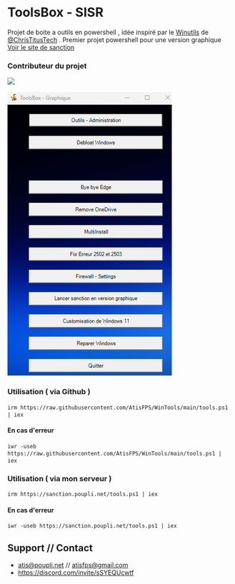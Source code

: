 # ToolsBox - SISR
Projet de boite a outils en powershell , idée inspiré par le [Winutils](https://github.com/ChrisTitusTech/winutil) de [@ChrisTitusTech](https://github.com/ChrisTitusTech) . 
Premier projet powershell pour une version graphique [Voir le site de sanction](https://sanction.poupli.net/)

### Contributeur du projet 
<a href="https://github.com/AtisFPS/ToolsBox/graphs/contributors">
  <img src="https://contrib.rocks/image?repo=AtisFPS/ToolsBox" />
</a>

![screen-tools](screen-tools.png)

### Utilisation ( via Github )
```
irm https://raw.githubusercontent.com/AtisFPS/WinTools/main/tools.ps1 | iex
```
#### En cas d'erreur
```
iwr -useb https://raw.githubusercontent.com/AtisFPS/WinTools/main/tools.ps1 | iex
```
### Utilisation ( via mon serveur )
```
irm https://sanction.poupli.net/tools.ps1 | iex
```
#### En cas d'erreur
```
iwr -useb https://sanction.poupli.net/tools.ps1 | iex
```

## Support // Contact
- atis@poupli.net // atisfps@gmail.com
- https://discord.com/invite/sSYEQUcwtf
